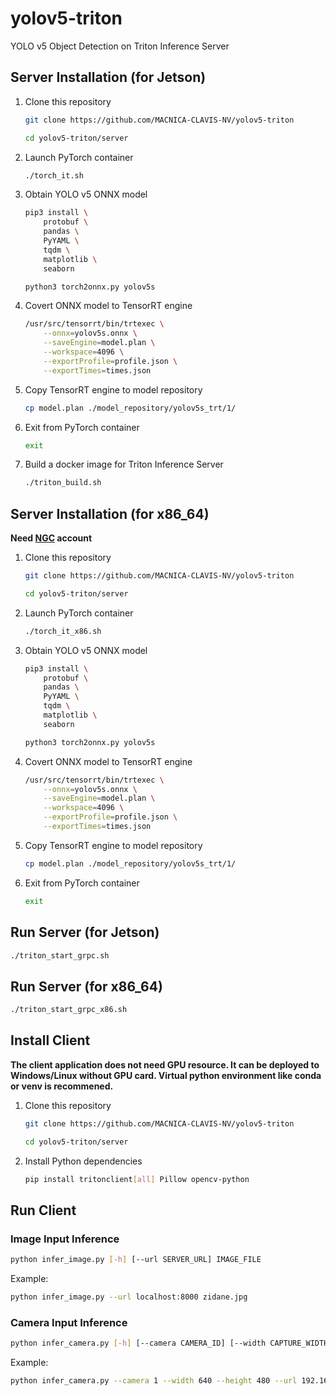 # yolov5-triton
YOLO v5 Object Detection on Triton Inference Server

## Server Installation (for Jetson)

1. Clone this repository

	```bash
	git clone https://github.com/MACNICA-CLAVIS-NV/yolov5-triton
	```

	```bash
	cd yolov5-triton/server
	```
	
1. Launch PyTorch container

	```bash
	./torch_it.sh
	```

1. Obtain YOLO v5 ONNX model

	```bash
	pip3 install \
		protobuf \
		pandas \
		PyYAML \
		tqdm \
		matplotlib \
		seaborn
	```

	```bash
	python3 torch2onnx.py yolov5s
	```

1. Covert ONNX model to TensorRT engine

	```bash
	/usr/src/tensorrt/bin/trtexec \
		--onnx=yolov5s.onnx \
		--saveEngine=model.plan \
		--workspace=4096 \
		--exportProfile=profile.json \
		--exportTimes=times.json
	```

1. Copy TensorRT engine to model repository

	```bash
	cp model.plan ./model_repository/yolov5s_trt/1/
	```

1. Exit from PyTorch container

	```bash
	exit
	```

1. Build a docker image for Triton Inference Server

	```bash
	./triton_build.sh
	```
	
## Server Installation (for x86_64)
**Need [NGC](https://catalog.ngc.nvidia.com/) account**

1. Clone this repository

	```bash
	git clone https://github.com/MACNICA-CLAVIS-NV/yolov5-triton
	```

	```bash
	cd yolov5-triton/server
	```
	
1. Launch PyTorch container

	```bash
	./torch_it_x86.sh
	```

1. Obtain YOLO v5 ONNX model

	```bash
	pip3 install \
		protobuf \
		pandas \
		PyYAML \
		tqdm \
		matplotlib \
		seaborn
	```

	```bash
	python3 torch2onnx.py yolov5s
	```

1. Covert ONNX model to TensorRT engine

	```bash
	/usr/src/tensorrt/bin/trtexec \
		--onnx=yolov5s.onnx \
		--saveEngine=model.plan \
		--workspace=4096 \
		--exportProfile=profile.json \
		--exportTimes=times.json
	```

1. Copy TensorRT engine to model repository

	```bash
	cp model.plan ./model_repository/yolov5s_trt/1/
	```

1. Exit from PyTorch container

	```bash
	exit
	```

## Run Server (for Jetson)

```bash
./triton_start_grpc.sh
```

## Run Server (for x86_64)

```bash
./triton_start_grpc_x86.sh
```

## Install Client

**The client application does not need GPU resource. It can be deployed to Windows/Linux without GPU card. Virtual python environment like conda or venv is recommened.**

1. Clone this repository

	```bash
	git clone https://github.com/MACNICA-CLAVIS-NV/yolov5-triton
	```

	```bash
	cd yolov5-triton/server
	```

1. Install Python dependencies

	```bash
	pip install tritonclient[all] Pillow opencv-python
	```

## Run Client

### Image Input Inference

```bash
python infer_image.py [-h] [--url SERVER_URL] IMAGE_FILE
```

Example:
```bash
python infer_image.py --url localhost:8000 zidane.jpg
```

### Camera Input Inference

```bash
python infer_camera.py [-h] [--camera CAMERA_ID] [--width CAPTURE_WIDTH] [--height CAPTURE_HEIGHT] [--url SERVER_URL]
```

Example:
```bash
python infer_camera.py --camera 1 --width 640 --height 480 --url 192.168.XXX.XXX
```
